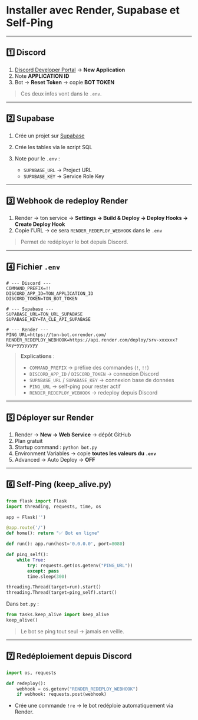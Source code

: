 # Installer avec Render, Supabase et Self-Ping

---

## 1️⃣ Discord

1. [Discord Developer Portal](https://discord.com/developers/applications) → **New Application**
2. Note **APPLICATION ID**
3. Bot → **Reset Token** → copie **BOT TOKEN**

> Ces deux infos vont dans le `.env`.

---

## 2️⃣ Supabase

1. Crée un projet sur [Supabase](https://supabase.com/)
2. Crée les tables via le script SQL
3. Note pour le `.env` :

   * `SUPABASE_URL` → Project URL
   * `SUPABASE_KEY` → Service Role Key

---

## 3️⃣ Webhook de redeploy Render

1. Render → ton service → **Settings → Build & Deploy → Deploy Hooks → Create Deploy Hook**
2. Copie l’URL → ce sera `RENDER_REDEPLOY_WEBHOOK` dans le `.env`

> Permet de redéployer le bot depuis Discord.

---

## 4️⃣ Fichier `.env`

```env
# --- Discord ---
COMMAND_PREFIX=!!
DISCORD_APP_ID=TON_APPLICATION_ID
DISCORD_TOKEN=TON_BOT_TOKEN

# --- Supabase ---
SUPABASE_URL=TON_URL_SUPABASE
SUPABASE_KEY=TA_CLE_API_SUPABASE

# --- Render ---
PING_URL=https://ton-bot.onrender.com/
RENDER_REDEPLOY_WEBHOOK=https://api.render.com/deploy/srv-xxxxxx?key=yyyyyyyy
```

> **Explications** :
>
> * `COMMAND_PREFIX` → préfixe des commandes (`!`, `!!`)
> * `DISCORD_APP_ID` / `DISCORD_TOKEN` → connexion Discord
> * `SUPABASE_URL` / `SUPABASE_KEY` → connexion base de données
> * `PING_URL` → self-ping pour rester actif
> * `RENDER_REDEPLOY_WEBHOOK` → redeploy depuis Discord

---

## 5️⃣ Déployer sur Render

1. Render → **New → Web Service** → dépôt GitHub
2. Plan gratuit
3. Startup command : `python bot.py`
4. Environment Variables → copie **toutes les valeurs du `.env`**
5. Advanced → Auto Deploy → **OFF**

---

## 6️⃣ Self-Ping (keep_alive.py)

```python
from flask import Flask
import threading, requests, time, os

app = Flask('')

@app.route('/')
def home(): return "✅ Bot en ligne"

def run(): app.run(host='0.0.0.0', port=8080)

def ping_self():
    while True:
        try: requests.get(os.getenv("PING_URL"))
        except: pass
        time.sleep(300)

threading.Thread(target=run).start()
threading.Thread(target=ping_self).start()
```

Dans `bot.py` :

```python
from tasks.keep_alive import keep_alive
keep_alive()
```

> Le bot se ping tout seul → jamais en veille.

---

## 7️⃣ Redéploiement depuis Discord

```python
import os, requests

def redeploy():
    webhook = os.getenv("RENDER_REDEPLOY_WEBHOOK")
    if webhook: requests.post(webhook)
```

* Crée une commande `!re` → le bot redéploie automatiquement via Render.

